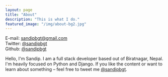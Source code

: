 ```yaml
---
layout: page
title: "About"
description: "This is what I do."
featured_image: "/img/about-bg2.jpg"
---
```


E-mail: <a href="mailto:sandipbgt@gmail.com">sandipbgt@gmail.com</a> <br>
Twitter: <a href="https://twitter.com/sandipbgt">@sandipbgt</a> <br>
Github: <a href="https://github.com/sandipbgt">@sandipbgt</a> <br>

Hello, I'm Sandip. I am a full stack developer based out of Biratnagar, Nepal. I'm heavily focused on Python and Django.
If you like the content or want to learn about something – feel free to tweet me <a href="https://twitter.com/sandipbgt">@sandipbgt</a>.

